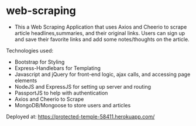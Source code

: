 # web-scraping

- This a Web Scraping Application that uses Axios and Cheerio to scrape article headlines,summaries, and their original links.
  Users can sign up and save their favorite links and add some notes/thoughts on the article.

Technologies used: 

- Bootstrap for Styling 
- Express-Handlebars for Templating 
- Javascript and jQuery for front-end logic, ajax calls, and accessing page elements
- NodeJS and ExpressJS for setting up server and routing
- PassportJS to help with authentication
- Axios and Cheerio to Scrape
- MongoDB/Mongoose to store users and articles

Deployed at: https://protected-temple-58411.herokuapp.com/
